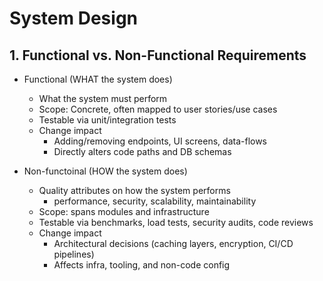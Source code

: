 # System Design

## 1. Functional vs. Non-Functional Requirements

- Functional (WHAT the system does)

  - What the system must perform
  - Scope: Concrete, often mapped to user stories/use cases
  - Testable via unit/integration tests
  - Change impact
    - Adding/removing endpoints, UI screens, data-flows
    - Directly alters code paths and DB schemas

- Non-functoinal (HOW the system does)

  - Quality attributes on how the system performs
    - performance, security, scalability, maintainability
  - Scope: spans modules and infrastructure
  - Testable via benchmarks, load tests, security audits, code reviews
  - Change impact
    - Architectural decisions (caching layers, encryption, CI/CD pipelines)
    - Affects infra, tooling, and non-code config
